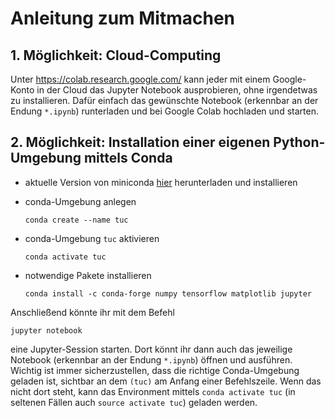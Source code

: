 # Anleitung zum Mitmachen
## 1. Möglichkeit: Cloud-Computing

Unter https://colab.research.google.com/ kann jeder mit einem Google-Konto in der Cloud das Jupyter Notebook ausprobieren, ohne irgendetwas zu installieren. Dafür einfach das gewünschte Notebook (erkennbar an der Endung `*.ipynb`)  runterladen und bei Google Colab hochladen und starten.

## 2. Möglichkeit: Installation einer eigenen Python-Umgebung mittels Conda
- aktuelle Version von miniconda [hier](https://docs.conda.io/en/latest/miniconda.html) herunterladen und installieren
- conda-Umgebung anlegen
  
      conda create --name tuc

- conda-Umgebung <code>tuc</code> aktivieren

      conda activate tuc

- notwendige Pakete installieren

      conda install -c conda-forge numpy tensorflow matplotlib jupyter

Anschließend könnte ihr mit dem Befehl

    jupyter notebook 

eine Jupyter-Session starten. Dort könnt ihr dann auch das jeweilige Notebook (erkennbar an der Endung `*.ipynb`) öffnen und ausführen. Wichtig ist immer sicherzustellen, dass die richtige Conda-Umgebung geladen ist, sichtbar an dem `(tuc)` am Anfang einer Befehlszeile. Wenn das nicht dort steht, kann das Environment mittels `conda activate tuc` (in seltenen Fällen auch `source activate tuc`) geladen werden.
